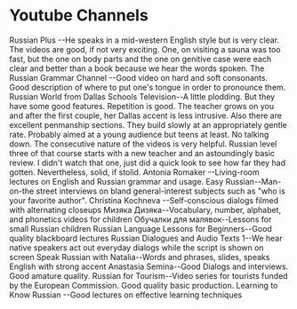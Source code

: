 # Youtube Channels
Russian Plus --He speaks in a mid-western English style but is very clear. The videos are good, if not very exciting. One, on visiting a sauna was too fast, but the one on body parts and the one on genitive case were each clear and better than a book because we hear the words spoken.
The Russian Grammar Channel --Good video on hard and soft consonants. Good description of where to put one's tongue in order to pronounce them.
Russian World from Dallas Schools Television--A little plodding. But they have some good features. Repetition is good. The teacher grows on you and after the first couple, her Dallas accent is less intrusive. Also there are excellent penmanship sections. They build slowly at an appropriately gentle rate. Probably aimed at a young audience but teens at least. No talking down. The consecutive nature of the videos is very helpful. Russian level three of that course starts with a new teacher and an astoundingly basic review. I didn't watch that one, just did a quick look to see how far they had gotten. Nevertheless, solid, if stolid.
Antonia Romaker --Living-room lectures on English and Russian grammar and usage.
Easy Russian--Man-on-the street interviews on bland general-interest subjects such as "who is your favorite author".
Christina Kochneva --Self-conscious dialogs filmed with alternating closeups
Мизяка Дизяка--Vocabulary, number, alphabet, and phonetics videos for children
Обучалки для малявок--Lessons for small Russian children
Russian Language Lessons for Beginners--Good quality blackboard lectures
Russian Dialogues and Audio Texts 1--We hear native speakers act out everyday dialogs while the script is shown on screen
Speak Russian with Natalia--Words and phrases, slides, speaks English with strong accent
Anastasia Semina--Good Dialogs and interviews. Good amature quality.
Russian for Tourism--Video series for tourists funded by the European Commission. Good quality basic production.
Learning to Know Russian --Good lectures on effective learning techniques
